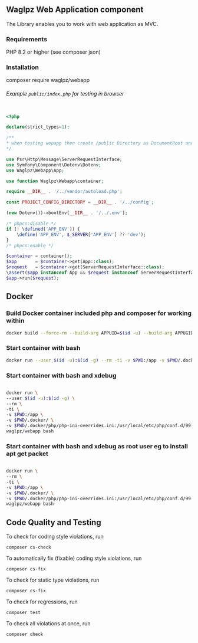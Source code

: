 ## Waglpz Web Application component

The Library enables you to work with web application as MVC.

### Requirements

PHP 8.2 or higher (see composer json)

### Installation

composer require waglpz/webapp

###### Example `public/index.php` for testing in browser

```php

<?php

declare(strict_types=1);

/**
* when testing wepapp then create /public Directory as DocumentRoot and insert index.php
*/

use Psr\Http\Message\ServerRequestInterface;
use Symfony\Component\Dotenv\Dotenv;
use Waglpz\Webapp\App;

use function Waglpz\Webapp\container;

require __DIR__ . '/../vendor/autoload.php';

const PROJECT_CONFIG_DIRECTORY = __DIR__ . '/../config';

(new Dotenv())->bootEnv(__DIR__ . '/../.env');

/* phpcs:disable */
if (! \defined('APP_ENV')) {
    \define('APP_ENV', $_SERVER['APP_ENV'] ?? 'dev');
}
/* phpcs:enable */

$container = container();
$app       = $container->get(App::class);
$request   = $container->get(ServerRequestInterface::class);
\assert($app instanceof App && $request instanceof ServerRequestInterface);
$app->run($request);

  ```

## Docker

### Build Docker container included php and composer for working within

```bash
docker build --force-rm --build-arg APPUID=$(id -u) --build-arg APPUGID=$(id -g) --tag waglpz/webapp .docker/
```

### Start container with bash

```bash
docker run --user $(id -u):$(id -g) --rm -ti -v $PWD:/app -v $PWD/.docker/ waglpz/webapp bash
```

### Start container with bash and xdebug

```bash

docker run \
--user $(id -u):$(id -g) \
--rm \
-ti \
-v $PWD:/app \
-v $PWD/.docker/ \
-v $PWD/.docker/php/php-ini-overrides.ini:/usr/local/etc/php/conf.d/99-overrides.ini \
waglpz/webapp bash 

```

### Start container with bash and xdebug as root user eg to install apt get packet

```bash

docker run \
--rm \
-ti \
-v $PWD:/app \
-v $PWD/.docker/ \
-v $PWD/.docker/php/php-ini-overrides.ini:/usr/local/etc/php/conf.d/99-overrides.ini \
waglpz/webapp bash 

```

## Code Quality and Testing ##

To check for coding style violations, run

```
composer cs-check
```

To automatically fix (fixable) coding style violations, run

```
composer cs-fix
```

To check for static type violations, run

```
composer cs-fix
```

To check for regressions, run

```
composer test
```

To check all violations at once, run

```
composer check
```
